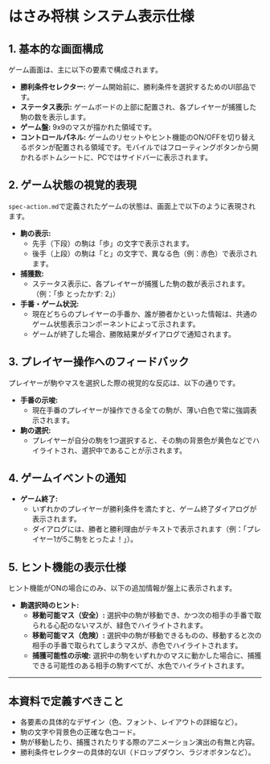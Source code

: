 # はさみ将棋 システム表示仕様

## 1. 基本的な画面構成
ゲーム画面は、主に以下の要素で構成されます。

- **勝利条件セレクター:** ゲーム開始前に、勝利条件を選択するためのUI部品です。
- **ステータス表示:** ゲームボードの上部に配置され、各プレイヤーが捕獲した駒の数を表示します。
- **ゲーム盤:** 9x9のマスが描かれた領域です。
- **コントロールパネル:** ゲームのリセットやヒント機能のON/OFFを切り替えるボタンが配置される領域です。モバイルではフローティングボタンから開かれるボトムシートに、PCではサイドバーに表示されます。

## 2. ゲーム状態の視覚的表現
`spec-action.md`で定義されたゲームの状態は、画面上で以下のように表現されます。

- **駒の表示:**
  - 先手（下段）の駒は「歩」の文字で表示されます。
  - 後手（上段）の駒は「と」の文字で、異なる色（例：赤色）で表示されます。
- **捕獲数:**
  - ステータス表示に、各プレイヤーが捕獲した駒の数が表示されます。（例：「歩 とったかず: 2」）
- **手番・ゲーム状況:**
  - 現在どちらのプレイヤーの手番か、誰が勝者かといった情報は、共通のゲーム状態表示コンポーネントによって示されます。
  - ゲームが終了した場合、勝敗結果がダイアログで通知されます。

## 3. プレイヤー操作へのフィードバック
プレイヤーが駒やマスを選択した際の視覚的な反応は、以下の通りです。

- **手番の示唆:**
  - 現在手番のプレイヤーが操作できる全ての駒が、薄い白色で常に強調表示されます。
- **駒の選択:**
  - プレイヤーが自分の駒を1つ選択すると、その駒の背景色が黄色などでハイライトされ、選択中であることが示されます。

## 4. ゲームイベントの通知
- **ゲーム終了:**
  - いずれかのプレイヤーが勝利条件を満たすと、ゲーム終了ダイアログが表示されます。
  - ダイアログには、勝者と勝利理由がテキストで表示されます（例：「プレイヤー1が5こ駒をとったよ！」）。

## 5. ヒント機能の表示仕様
ヒント機能がONの場合にのみ、以下の追加情報が盤上に表示されます。

- **駒選択時のヒント:**
  - **移動可能マス（安全）:** 選択中の駒が移動でき、かつ次の相手の手番で取られる心配のないマスが、緑色でハイライトされます。
  - **移動可能マス（危険）:** 選択中の駒が移動できるものの、移動すると次の相手の手番で取られてしまうマスが、赤色でハイライトされます。
  - **捕獲可能性の示唆:** 選択中の駒をいずれかのマスに動かした場合に、捕獲できる可能性のある相手の駒すべてが、水色でハイライトされます。

---
## 本資料で定義すべきこと
- 各要素の具体的なデザイン（色、フォント、レイアウトの詳細など）。
- 駒の文字や背景色の正確な色コード。
- 駒が移動したり、捕獲されたりする際のアニメーション演出の有無と内容。
- 勝利条件セレクターの具体的なUI（ドロップダウン、ラジオボタンなど）。
